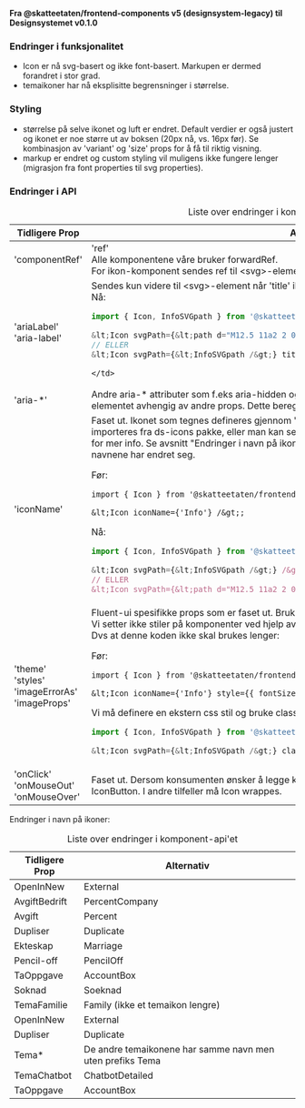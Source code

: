 **Fra @skatteetaten/frontend-components v5 (designsystem-legacy) til Designsystemet v0.1.0**

### Endringer i funksjonalitet

- Icon er nå svg-basert og ikke font-basert. Markupen er dermed forandret i stor grad.
- temaikoner har nå eksplisitte begrensninger i størrelse.

### Styling

- størrelse på selve ikonet og luft er endret. Default verdier er også justert og ikonet er noe større ut av boksen (20px nå, vs. 16px før). Se kombinasjon av 'variant' og 'size' props for å få til riktig visning.
- markup er endret og custom styling vil muligens ikke fungere lenger (migrasjon fra font properties til svg properties).

### Endringer i API

<div className="migration-tabell">
<table>
<caption>Liste over endringer i komponent-api'et</caption>
<thead><tr><th>Tidligere Prop</th><th>Alternativ</th></tr></thead>
<tbody>
<tr>
    <td>'componentRef'</td>
    <td>
    'ref'<br/>
    Alle komponentene våre bruker forwardRef.<br/>
    For ikon-komponent sendes ref til &lt;svg&gt;-elementet
    </td>
</tr>

<tr>
    <td>'ariaLabel'<br/>
    'aria-label'</td>
    <td>
    Sendes kun videre til &lt;svg&gt;-element når 'title' ikke er oppgitt.
    Se API-dokumentasjon for mer info.
<br/>Nå:

```js
import { Icon, InfoSVGpath } from '@skatteetaten/ds-icons';

&lt;Icon svgPath={&lt;path d="M12.5 11a2 2 0 1 0-.09 3.998A /&gt;} ariaLabel={'my label'} /&gt;
// ELLER
&lt;Icon svgPath={&lt;InfoSVGpath /&gt;} title={'my title'} /&gt;
```

    </td>

</tr>

<tr>
    <td>'aria-*'</td>
    <td>Andre aria-* attributer som  f.eks aria-hidden og aria-labelledby settes automatisk opp på &lt;svg&gt;-elementet avhengig av andre props.
Dette beregnes internt i Icon-komponent.</td>
</tr>

<tr>
    <td>'iconName'</td>
    <td>
    Faset ut. Ikonet som tegnes defineres gjennom 'svgPath' prop som tar imot en <path>. Pathene kan importeres fra ds-icons pakke, eller man kan sende egen.
Se (ny) API-dokumentasjon og IconGallery for mer info.
Se avsnitt "Endringer i navn på ikoner" lengre ned for å migrere til riktig import navn når navnene har endret seg.

Før:

```static
import { Icon } from '@skatteetaten/frontend-components/Icon';

&lt;Icon iconName={'Info'} /&gt;;
```

Nå:

```js
import { Icon, InfoSVGpath } from '@skatteetaten/ds-icons';

&lt;Icon svgPath={&lt;InfoSVGpath /&gt;} /&gt;
// ELLER
&lt;Icon svgPath={&lt;path d="M12.5 11a2 2 0 1 0-.09 3.998A" /&gt;} /&gt;
```

</td>

</tr>

<tr>
    <td>'theme'<br/>
'styles'<br/>
'imageErrorAs'<br/>
'imageProps'</td>
    <td>Fluent-ui spesifikke props som er faset ut.
Bruk className for å tilpasse komponenten.
<br/>
Vi setter ikke stiler på komponenter ved hjelp av props. All definisjon av stil skal settes via className. 
Dvs at denne koden ikke skal brukes lenger:

Før:

```static
import { Icon } from '@skatteetaten/frontend-components/Icon';

&lt;Icon iconName={'Info'} style={{ fontSize: '24px', color: '#1362ae' }} />;
```

Vi må definere en ekstern css stil og bruke className for å tilordne stilen til komponenten:

```js
import { Icon, InfoSVGpath } from '@skatteetaten/ds-icons';

&lt;Icon svgPath={&lt;InfoSVGpath /&gt;} className="myCustomIconClassname" /&gt;;
```

</td>
</tr>

<tr>
    <td>'onClick'<br/>
'onMouseOut'<br/>
'onMouseOver'</td>
    <td>Faset ut. Dersom konsumenten ønsker å legge klikk-event på et ikon kan det brukes komponenten IconButton.
I andre tilfeller må Icon wrappes. </td>
</tr>
</tbody>
</table>
</div>

Endringer i navn på ikoner:

<table>
<caption>Liste over endringer i komponent-api'et</caption>
<thead><tr><th>Tidligere Prop</th><th>Alternativ</th></tr></thead>
<tbody>
<tr><td>OpenInNew</td>
<td>External</td>
</tr>
<tr><td>AvgiftBedrift</td>
<td>PercentCompany</td>
</tr>
<tr><td>Avgift</td>
<td>Percent</td>
</tr>

<tr><td>Dupliser</td>
<td>Duplicate</td>
</tr>

<tr><td>Ekteskap</td>
<td>Marriage</td>
</tr>

<tr><td>Pencil-off</td>
<td>PencilOff</td>
</tr>

<tr><td>TaOppgave</td>
<td>AccountBox</td>
</tr>

<tr><td>Soknad</td>
<td>Soeknad</td>
</tr>

<tr><td>TemaFamilie</td>
<td>Family (ikke et temaikon lengre)</td>
</tr>

<tr><td>OpenInNew</td>
<td>External</td>
</tr>

<tr>
<td>Dupliser</td>
<td>Duplicate</td>
</tr>

<tr>
<td>Tema*</td>
<td>De andre temaikonene har samme navn men uten prefiks Tema</td>
</tr>

<tr>
<td>TemaChatbot</td>
<td>ChatbotDetailed</td>
</tr>

<tr>
<td>TaOppgave</td>
<td>AccountBox</td>
</tr>

</tbody>
</table>
